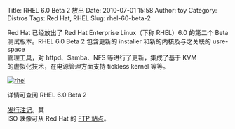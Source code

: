 Title: RHEL 6.0 Beta 2 放出
Date: 2010-07-01 15:58
Author: toy
Category: Distros
Tags: Red Hat, RHEL
Slug: rhel-60-beta-2

Red Hat 已经放出了 Red Hat Enterprise Linux（下称 RHEL）6.0 的第二个
Beta  
测试版本。RHEL 6.0 Beta 2 包含更新的 installer 和新的内核及与之关联的
usre-space  
管理工具，对 httpd、Samba、NFS 等进行了更新，集成了基于 KVM  
的虚拟化技术，在电源管理方面支持 tickless kernel 等等。

[![rhel](http://i.linuxtoy.org/images/2010/07/thumb-rhel.png)](http://i.linuxtoy.org/images/2010/07/rhel.png)

详情可查阅 RHEL 6.0 Beta 2  

[发行注记](http://www.redhat.com/docs/en-US/Red\_Hat\_Enterprise\_Linux/6-Beta/html/Beta\_2\_Release\_Notes/)。其  
ISO 映像可从 Red Hat 的 [FTP
站点](ftp://ftp.redhat.com/redhat/rhel/beta/)。
